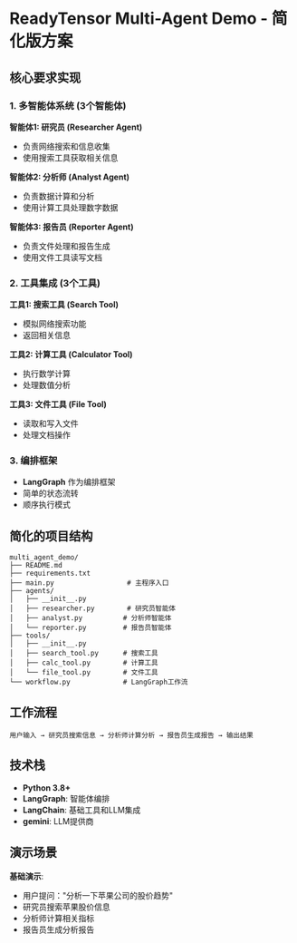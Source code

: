 # ReadyTensor Multi-Agent Demo - 简化版方案

## 核心要求实现

### 1. 多智能体系统 (3个智能体)

**智能体1: 研究员 (Researcher Agent)**
- 负责网络搜索和信息收集
- 使用搜索工具获取相关信息

**智能体2: 分析师 (Analyst Agent)**  
- 负责数据计算和分析
- 使用计算工具处理数字数据

**智能体3: 报告员 (Reporter Agent)**
- 负责文件处理和报告生成
- 使用文件工具读写文档

### 2. 工具集成 (3个工具)

**工具1: 搜索工具 (Search Tool)**
- 模拟网络搜索功能
- 返回相关信息

**工具2: 计算工具 (Calculator Tool)**  
- 执行数学计算
- 处理数值分析

**工具3: 文件工具 (File Tool)**
- 读取和写入文件
- 处理文档操作

### 3. 编排框架
- **LangGraph** 作为编排框架
- 简单的状态流转
- 顺序执行模式

## 简化的项目结构

```
multi_agent_demo/
├── README.md
├── requirements.txt
├── main.py                  # 主程序入口
├── agents/
│   ├── __init__.py
│   ├── researcher.py        # 研究员智能体
│   ├── analyst.py          # 分析师智能体
│   └── reporter.py         # 报告员智能体
├── tools/
│   ├── __init__.py
│   ├── search_tool.py      # 搜索工具
│   ├── calc_tool.py        # 计算工具
│   └── file_tool.py        # 文件工具
└── workflow.py             # LangGraph工作流
```

## 工作流程

```
用户输入 → 研究员搜索信息 → 分析师计算分析 → 报告员生成报告 → 输出结果
```

## 技术栈

- **Python 3.8+**
- **LangGraph**: 智能体编排
- **LangChain**: 基础工具和LLM集成
- **gemini**: LLM提供商

## 演示场景

**基础演示**: 
- 用户提问："分析一下苹果公司的股价趋势"
- 研究员搜索苹果股价信息
- 分析师计算相关指标
- 报告员生成分析报告
